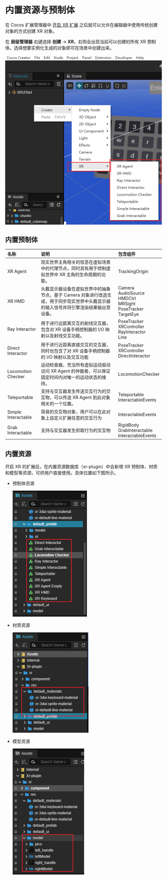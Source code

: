 # 内置资源与预制体

在 Cocos 扩展管理器中 [开启 XR 扩展](extension.md) 之后就可以允许在编辑器中使用传统创建对象的方式创建 XR 对象。

在 **层级管理器** 右键选择 **创建** -> **XR**，右侧会出现当前可以创建的所有 XR 预制体。选择想要实例化生成的对象即可在场景中创建出来。

![prefab.png](prefab/prefab.png)

## 内置预制体

| 名称 | 说明 | 包含组件 |
| :--- | :--- | :--- |
| XR Agent            | 现实世界主角相关的信息在虚拟场景中的代理节点，同时具有用于控制虚拟世界中 XR 主角的生命周期的功能。 | TrackingOrigin |
| XR HMD | 头戴显示器设备在虚拟世界中的抽象节点，基于 Camera 对象进行改造生成，用于同步现实世界中头戴显示器的输入信号并将引擎渲染结果输出至设备。 | Camera <br>AudioSource <br>HMDCtrl <br>MRSight <br>PoseTracker <br>TargetEye |
| Ray Interactor | 用于进行远距离交互的射线交互器，包含对 XR 设备手柄控制器的 I/O 映射以及射线交互功能。 | PoseTracker<br>XRController<br>RayInteractor<br>Line |
| Direct Interactor   | 用于进行近距离直接交互的交互器，同时也包含了对 XR 设备手柄控制器的 I/O 映射以及交互功能 | PoseTracker<br>XRController<br>DirectInteractor |
| Locomotion Checker  | 运动检查器，充当所有虚拟运动驱动访问 XR Agent 的仲裁者，可以保证固定时间内对唯一的运动状态的维持。 | LocomotionChecker |
| Teleportable | 支持与交互器发生传送交互行为的交互物，可以传送 XR Agent 到此对象相关的一个位置。 | Teleportable <br>InteractableEvents                                                      |
| Simple Interactable | 简易的交互物对象，用户可以在此对象上自定义扩展任意的交互行为 | InteractableEvents |
| Grab Interactable   | 支持与交互器发生抓取行为的交互物 | RigidBody<br>GrabInteractable<br>InteractableEvents |

## 内置资源

开启 XR 的扩展后，在内置资源数据库（xr-plugin）中会新增 XR 预制体、材质和模型等资源，可供用户直接使用。具体位置如下图所示。
- 预制体资源

  ![default_prefabs_xr](prefab/default_prefabs_xr.png)

- 材质资源

  ![default_material_xr](prefab/default_material_xr.png)

- 模型资源

  ![prefab/default_model_xr](prefab/default_model_xr.png)

